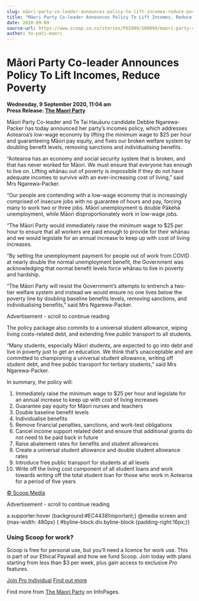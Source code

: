 ```yaml
---
slug: māori-party-co-leader-announces-policy-to-lift-incomes-reduce-poverty
title: "Māori Party Co-leader Announces Policy To Lift Incomes, Reduce Poverty"
date: 2020-09-09
source-url: https://www.scoop.co.nz/stories/PO2009/S00094/maori-party-co-leader-announces-policy-to-lift-incomes-reduce-poverty.htm
author: te-pati-maori
---
```

Māori Party Co-leader Announces Policy To Lift Incomes, Reduce Poverty
======================================================================

**Wednesday, 9 September 2020, 11:04 am**  
**Press Release: [The Maori Party](https://info.scoop.co.nz/The_Maori_Party)**

Māori Party Co-leader and Te Tai Hauāuru candidate Debbie Ngarewa-Packer has today announced her party’s incomes policy, which addresses Aotearoa’s low-wage economy by lifting the minimum wage to $25 per hour and guaranteeing Māori pay equity, and fixes our broken welfare system by doubling benefit levels, removing sanctions and individualising benefits.

“Aotearoa has an economy and social security system that is broken, and that has never worked for Māori. We must ensure that everyone has enough to live on. Lifting whānau out of poverty is impossible if they do not have adequate incomes to survive with an ever-increasing cost of living,” said Mrs Ngarewa-Packer.

“Our people are contending with a low-wage economy that is increasingly comprised of insecure jobs with no guarantee of hours and pay, forcing many to work two or three jobs. Māori unemployment is double Pākehā unemployment, while Māori disproportionately work in low-wage jobs.

“The Māori Party would immediately raise the minimum wage to $25 per hour to ensure that all workers are paid enough to provide for their whānau and we would legislate for an annual increase to keep up with cost of living increases.

“By setting the unemployment payment for people out of work from COVID at nearly double the normal unemployment benefit, the Government was acknowledging that normal benefit levels force whānau to live in poverty and hardship.

“The Māori Party will resist the Government’s attempts to entrench a two-tier welfare system and instead we would ensure no one lives below the poverty line by doubling baseline benefits levels, removing sanctions, and individualising benefits,” said Mrs Ngarewa-Packer.

Advertisement - scroll to continue reading





The policy package also commits to a universal student allowance, wiping living costs-related debt, and extending free public transport to all students.

“Many students, especially Māori students, are expected to go into debt and live in poverty just to get an education. We think that’s unacceptable and are committed to championing a universal student allowance, writing off student debt, and free public transport for tertiary students,” said Mrs Ngarewa-Packer.

In summary, the policy will:

1.  Immediately raise the minimum wage to $25 per hour and legislate for an annual increase to keep up with cost of living increases
2.  Guarantee pay equity for Māori nurses and teachers
3.  Double baseline benefit levels
4.  Individualise benefits
5.  Remove financial penalties, sanctions, and work-test obligations
6.  Cancel income support related debt and ensure that additional grants do not need to be paid back in future
7.  Raise abatement rates for benefits and student allowances
8.  Create a universal student allowance and double student allowance rates
9.  Introduce free public transport for students at all levels
10.  Write off the living cost component of all student loans and work towards writing off the total student loan for those who work in Aotearoa for a period of five years

[© Scoop Media](http://www.scoop.co.nz/about/terms.html)  

Advertisement - scroll to continue reading



a.supporter:hover {background:#EC4438!important;} @media screen and (max-width: 480px) { #byline-block div.byline-block {padding-right:16px;}}

### Using Scoop for work?

Scoop is free for personal use, but you’ll need a licence for work use. This is part of our Ethical Paywall and how we fund Scoop. Join today with plans starting from less than $3 per week, plus gain access to exclusive _Pro_ features.  
  
[Join Pro Individual](https://pro.scoop.co.nz/Individual/?from=ProIn24) [Find out more](https://pro.scoop.co.nz/using-scoop-for-work/?from=ProIn24)

Find more from [The Maori Party](https://info.scoop.co.nz/The_Maori_Party) on InfoPages.